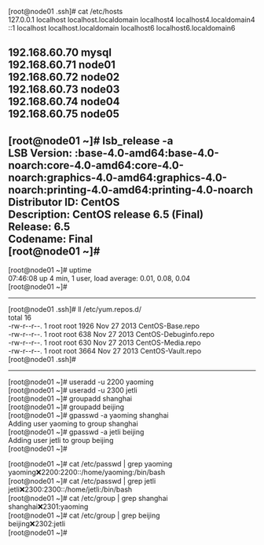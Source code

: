 [root@node01 .ssh]# cat /etc/hosts<br>
127.0.0.1   localhost localhost.localdomain localhost4 localhost4.localdomain4<br>
::1         localhost localhost.localdomain localhost6 localhost6.localdomain6<br>

192.168.60.70 mysql<br>
192.168.60.71 node01<br>
192.168.60.72 node02<br>
192.168.60.73 node03<br>
192.168.60.74 node04<br>
192.168.60.75 node05<br>
--------------------------------------------------------

[root@node01 ~]# lsb_release -a<br>
LSB Version:	:base-4.0-amd64:base-4.0-noarch:core-4.0-amd64:core-4.0-noarch:graphics-4.0-amd64:graphics-4.0-noarch:printing-4.0-amd64:printing-4.0-noarch<br>
Distributor ID:	CentOS<br>
Description:	CentOS release 6.5 (Final)<br>
Release:	6.5<br>
Codename:	Final<br>
[root@node01 ~]# <br>
----------------------------------------------------

[root@node01 ~]# uptime<br>
 07:46:08 up 4 min,  1 user,  load average: 0.01, 0.08, 0.04<br>
[root@node01 ~]# <br>

------------------------------------------------------

[root@node01 .ssh]# ll /etc/yum.repos.d/<br>
total 16<br>
-rw-r--r--. 1 root root 1926 Nov 27  2013 CentOS-Base.repo<br>
-rw-r--r--. 1 root root  638 Nov 27  2013 CentOS-Debuginfo.repo<br>
-rw-r--r--. 1 root root  630 Nov 27  2013 CentOS-Media.repo<br>
-rw-r--r--. 1 root root 3664 Nov 27  2013 CentOS-Vault.repo<br>
[root@node01 .ssh]# <br>

-------------------------------------------------

[root@node01 ~]# useradd -u 2200 yaoming <br>
[root@node01 ~]# useradd -u 2300 jetli <br>
[root@node01 ~]# groupadd shanghai <br>
[root@node01 ~]# groupadd beijing <br>
[root@node01 ~]# gpasswd -a yaoming shanghai <br>
Adding user yaoming to group shanghai <br>
[root@node01 ~]# gpasswd -a jetli beijing <br>
Adding user jetli to group beijing <br>
[root@node01 ~]#  <br>

[root@node01 ~]# cat /etc/passwd | grep yaoming <br>
yaoming:x:2200:2200::/home/yaoming:/bin/bash <br>
[root@node01 ~]# cat /etc/passwd | grep jetli <br>
jetli:x:2300:2300::/home/jetli:/bin/bash <br>
[root@node01 ~]# cat /etc/group | grep shanghai <br>
shanghai:x:2301:yaoming <br>
[root@node01 ~]# cat /etc/group | grep beijing <br>
beijing:x:2302:jetli <br>
[root@node01 ~]#  <br>




